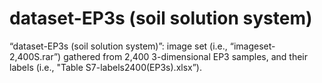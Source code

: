 # dataset-EP3s (soil solution system)
 “dataset-EP3s (soil solution system)”: image set (i.e., “imageset-2,400S.rar”) gathered from 2,400 3-dimensional EP3 samples, and their labels (i.e., "Table S7-labels2400(EP3s).xlsx”).
